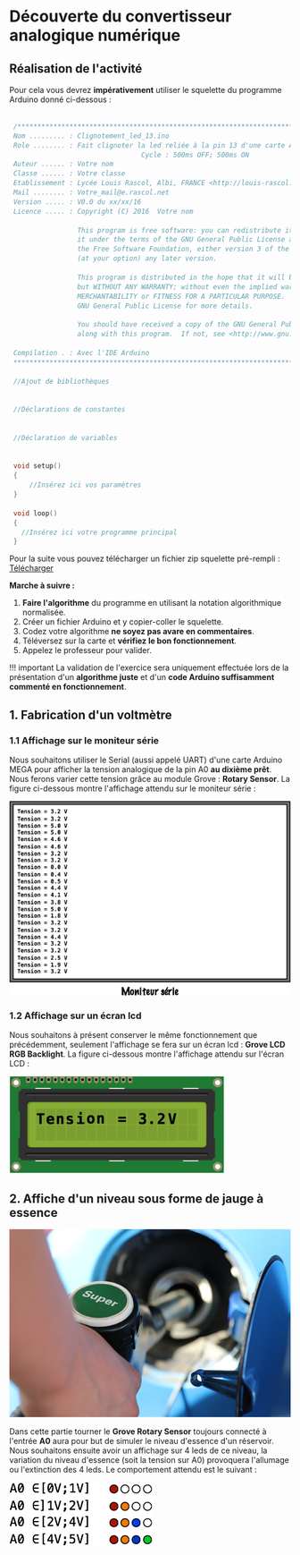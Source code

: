 # Découverte du convertisseur analogique numérique

## Réalisation de l'activité

Pour cela vous devrez **impérativement** utiliser le squelette du programme Arduino donné ci-dessous :

``` c++

 /**************************************************************************************************
 Nom ......... : Clignotement_led_13.ino
 Role ........ : Fait clignoter la led reliée à la pin 13 d'une carte Arduino MEGA
 								 Cycle : 500ms OFF; 500ms ON
 Auteur ...... : Votre nom
 Classe ...... : Votre classe
 Etablissement : Lycée Louis Rascol, Albi, FRANCE <http://louis-rascol.entmip.fr/>
 Mail ........ : Votre_mail@e.rascol.net
 Version ..... : V0.0 du xx/xx/16
 Licence ..... : Copyright (C) 2016  Votre nom

                 This program is free software: you can redistribute it and/or modify
                 it under the terms of the GNU General Public License as published by
                 the Free Software Foundation, either version 3 of the License, or
                 (at your option) any later version.

                 This program is distributed in the hope that it will be useful,
                 but WITHOUT ANY WARRANTY; without even the implied warranty of
                 MERCHANTABILITY or FITNESS FOR A PARTICULAR PURPOSE.  See the
                 GNU General Public License for more details.

                 You should have received a copy of the GNU General Public License
                 along with this program.  If not, see <http://www.gnu.org/licenses/>

 Compilation . : Avec l'IDE Arduino
 ****************************************************************************************************/

 //Ajout de bibliothèques


 //Déclarations de constantes


 //Déclaration de variables


 void setup()
 {
	 //Insérez ici vos paramètres
 }

 void loop()
 {
   //Insérez ici votre programme principal
 }
```

Pour la suite vous pouvez télécharger un fichier zip squelette pré-rempli : [Télécharger](/psti2d/arduino/ressources/Squelette_Arduino_Rascol.zip)

**Marche à suivre :**

1. **Faire l'algorithme** du programme en utilisant la notation algorithmique normalisée.
2. Créer un fichier Arduino et y copier-coller le squelette.
3. Codez votre algorithme **ne soyez pas avare en commentaires**.
4. Téléversez sur la carte et **vérifiez le bon fonctionnement**.
5. Appelez le professeur pour valider.

!!! important
    La validation de l'exercice sera uniquement effectuée lors de la présentation d'un **algorithme juste** et d'un **code Arduino suffisamment commenté en fonctionnement**.

## 1. Fabrication d'un voltmètre

### 1.1 Affichage sur le moniteur série

Nous souhaitons utiliser le Serial (aussi appelé UART) d'une carte Arduino MEGA pour afficher la tension analogique de la pin A0 **au dixième prêt**. Nous ferons varier cette tension grâce au module Grove : **Rotary Sensor**. La figure ci-dessous montre l'affichage attendu sur le moniteur série :

![](/psti2d/arduino/figures/OutputSerialMonitor_voltmetre.png)

### 1.2 Affichage sur un écran lcd

Nous souhaitons à présent conserver le même fonctionnement que précédemment, seulement l'affichage se fera sur un écran lcd : **Grove LCD RGB Backlight**. La figure ci-dessous montre l'affichage attendu sur l'écran LCD :

![](/psti2d/arduino/figures/lcd_voltmetre.png)

## 2. Affiche d'un niveau sous forme de jauge à essence

![](/psti2d/arduino/figures/pompe_super.jpg)

Dans cette partie tourner le **Grove Rotary Sensor** toujours connecté à l'entrée **A0** aura pour but de simuler le niveau d'essence d'un réservoir. Nous souhaitons ensuite avoir un affichage sur 4 leds de ce niveau, la variation du niveau d'essence (soit la tension sur A0) provoquera l'allumage ou l'extinction des 4 leds. Le comportement attendu est le suivant :

![](/psti2d/arduino/figures/Bar_led.png)